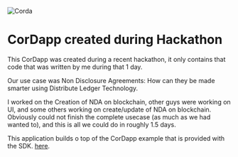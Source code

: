 ![Corda](https://www.corda.net/wp-content/uploads/2016/11/fg005_corda_b.png)

# CorDapp created during Hackathon

This CorDapp was created during a recent hackathon, it only contains that code that was written by me during that 1 day.

Our use case was Non Disclosure Agreements: How can they be made smarter using Distribute Ledger Technology.

I worked on the Creation of NDA on blockchain, other guys were working on UI, and some others working on create/update of NDA on blockchain.
Obviously could not finish the complete usecase (as much as we had wanted to), and this is all we could do in roughly 1.5 days.

This application builds o top of the CorDapp example that is provided with the SDK. [here](http://docs.corda.net/tutorial-cordapp.html).
